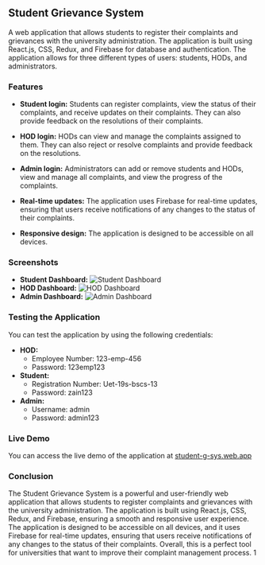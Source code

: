 ## Student Grievance System

A web application that allows students to register their complaints and grievances with the university administration. The application is built using React.js, CSS, Redux, and Firebase for database and authentication. The application allows for three different types of users: students, HODs, and administrators.

### Features

- **Student login:** Students can register complaints, view the status of their complaints, and receive updates on their complaints. They can also provide feedback on the resolutions of their complaints.

- **HOD login:** HODs can view and manage the complaints assigned to them. They can also reject or resolve complaints and provide feedback on the resolutions.

- **Admin login:** Administrators can add or remove students and HODs, view and manage all complaints, and view the progress of the complaints.

- **Real-time updates:** The application uses Firebase for real-time updates, ensuring that users receive notifications of any changes to the status of their complaints.

- **Responsive design:** The application is designed to be accessible on all devices.

### Screenshots

- **Student Dashboard:**
![Student Dashboard](https://i.imgur.com/v5lz7Yi.png)
- **HOD Dashboard:**
![HOD Dashboard](https://i.imgur.com/4Y4QOyD.png)
- **Admin Dashboard:**
![Admin Dashboard](https://i.imgur.com/lz1HG1X.png)

### Testing the Application

You can test the application by using the following credentials:

- **HOD:**
  - Employee Number: 123-emp-456
  - Password: 123emp123
- **Student:**
  - Registration Number: Uet-19s-bscs-13
  - Password: zain123
- **Admin:**
  - Username: admin
  - Password: admin123

### Live Demo

You can access the live demo of the application at [student-g-sys.web.app](https://student-g-sys.web.app/)

### Conclusion

The Student Grievance System is a powerful and user-friendly web application that allows students to register complaints and grievances with the university administration. The application is built using React.js, CSS, Redux, and Firebase, ensuring a smooth and responsive user experience. The application is designed to be accessible on all devices, and it uses Firebase for real-time updates, ensuring that users receive notifications of any changes to the status of their complaints. Overall, this is a perfect tool for universities that want to improve their complaint management process.
1